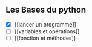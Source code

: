 ## Les Bases du python
- [x] [[lancer un programme]]
- [ ] [[variables et opérations]]
- [ ] [[fonction et méthodes]]